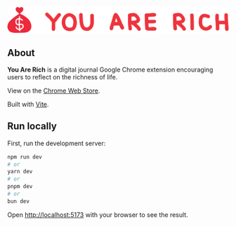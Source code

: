 ![Logo](./public/logo.png)
## About
**You Are Rich** is a digital journal Google Chrome extension encouraging users to reflect on the richness of life.

View on the [Chrome Web Store](https://chromewebstore.google.com/category/extensions?hl=en-GB&utm_source=ext_sidebar). 

Built with [Vite](https://vite.dev/).

## Run locally
First, run the development server:

```bash
npm run dev
# or
yarn dev
# or
pnpm dev
# or
bun dev
```

Open [http://localhost:5173](http://localhost:5173) with your browser to see the result.